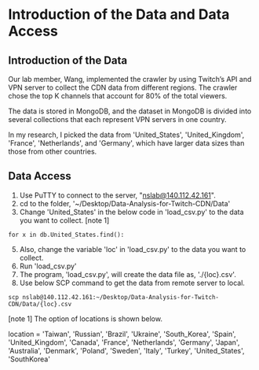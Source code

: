 # Introduction of the Data and Data Access

## Introduction of the Data

Our lab member, Wang, implemented the crawler by using Twitch’s API and VPN server to collect the CDN data from different regions. The crawler chose the top K channels that account for 80% of the total viewers.

The data is stored in MongoDB, and the dataset in MongoDB is divided into several collections that each represent VPN servers in one country. 

In my research, I picked the data from 'United_States', 'United_Kingdom', 'France', 'Netherlands', and 'Germany', which have larger data sizes than those from other countries.

## Data Access
1. Use PuTTY to connect to the server, "nslab@140.112.42.161".
2. cd to the folder, '~/Desktop/Data-Analysis-for-Twitch-CDN/Data'
3. Change 'United_States' in the below code in 'load_csv.py' to the data you want to collect. [note 1]
```
for x in db.United_States.find():
```
5. Also, change the variable 'loc' in 'load_csv.py' to the data you want to collect. 
6. Run 'load_csv.py'
7. The program, 'load_csv.py', will create the data file as, './{loc}.csv'.
8. Use below SCP command to get the data from remote server to local.
```
scp nslab@140.112.42.161:~/Desktop/Data-Analysis-for-Twitch-CDN/Data/{loc}.csv
```


[note 1]
The option of locations is shown below.

location = 'Taiwan', 'Russian', 'Brazil', 'Ukraine', 'South_Korea', 'Spain', 'United_Kingdom', 'Canada', 'France', 'Netherlands', 'Germany', 'Japan', 'Australia', 'Denmark', 'Poland', 'Sweden', 'Italy', 'Turkey', 'United_States', 'SouthKorea'
